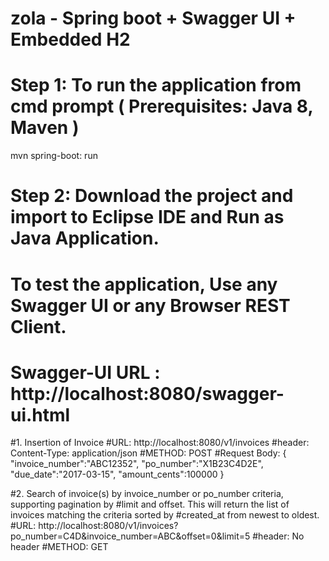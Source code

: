 # zola - Spring boot + Swagger UI + Embedded H2
# Step 1: To run the application from cmd prompt ( Prerequisites: Java 8, Maven )
mvn spring-boot: run

# Step 2: Download the project and import to Eclipse IDE and Run as Java Application.

# To test the application, Use any Swagger UI or any Browser REST Client.
# Swagger-UI URL : http://localhost:8080/swagger-ui.html

 
#1. Insertion of Invoice
#URL: http://localhost:8080/v1/invoices
#header: Content-Type: application/json
#METHOD: POST
#Request Body:
{
   "invoice_number":"ABC12352",
   "po_number":"X1B23C4D2E",
   "due_date":"2017-03-15",
   "amount_cents":100000
}

#2. Search of invoice(s) by invoice_number or po_number criteria, supporting pagination by
#limit and offset. This will return the list of invoices matching the criteria sorted by
#created_at from newest to oldest.
#URL: http://localhost:8080/v1/invoices?po_number=C4D&invoice_number=ABC&offset=0&limit=5
#header: No header
#METHOD: GET
